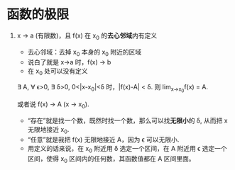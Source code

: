 # 函数的极限
1. x → a (有限数)，且 f(x) 在 x<sub>0</sub> 的**去心邻域**内有定义
    * 去心邻域：去掉 x<sub>0</sub> 本身的 x<sub>0</sub> 附近的区域
    * 说白了就是 x→a 时，f(x) → b
    * 在 x<sub>0</sub> 处可以没有定义

    ∃ A, ∀ ϵ>0, ∃ δ>0, 0<|x-x<sub>0</sub>|<δ 时，|f(x)-A| < δ.
    则 lim<sub>x→x<sub>0</sub></sub>f(x) = A.

    或者说 f(x) → A (x → x<sub>0</sub>).
    * “存在”就是找一个数，既然时找一个数，那么可以找**无限小**的 δ, 从而把 x 无限地接近 x<sub>0</sub>.
    * “任意”就是我把 f(x) 无限地接近 A，因为 ϵ 可以无限小.
    * 用定义的话来说，在 x<sub>0</sub> 附近用 δ 选定一个区间，在 A 附近用 ϵ 选定一个区间，使得 x<sub>0</sub> 区间内的任何数，其函数值都在 A 区间里面。